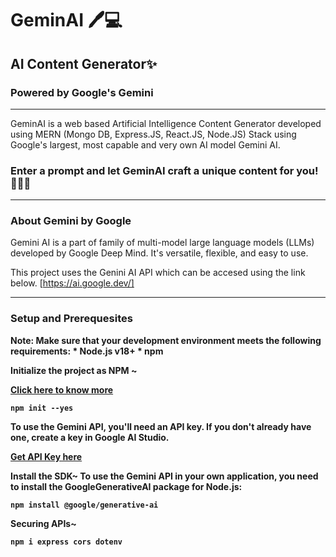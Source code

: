 # GeminAI 🖊️💻
## AI Content Generator✨
### Powered by Google's Gemini
<hr>
GeminAI is a web based Artificial Intelligence Content Generator developed using MERN (Mongo DB, Express.JS, React.JS, Node.JS) Stack using Google's largest, most capable and very own AI model Gemini AI.

### Enter a prompt and let GeminAI craft a unique content for you! 👩🏽‍💻
<hr>

### About Gemini by Google
Gemini AI is a part of family of multi-model large language models (LLMs) developed by Google Deep Mind. It's versatile, flexible, and easy to use.

This project uses the Genini AI API which can be accesed using the link below.
[https://ai.google.dev/]
<hr>

### Setup and Prerequesites

<b>Note: Make sure that your development environment meets the following requirements: * Node.js v18+ * npm <b>

Initialize the project as NPM ~

[Click here to know more](https://www.npmjs.com/)
```
npm init --yes
```

To use the Gemini API, you'll need an API key. If you don't already have one, create a key in Google AI Studio.

[Get API Key here](https://aistudio.google.com/app/apikey)

Install the SDK~
To use the Gemini API in your own application, you need to install the GoogleGenerativeAI package for Node.js:
```
npm install @google/generative-ai
```
Securing APIs~

```
npm i express cors dotenv
```
